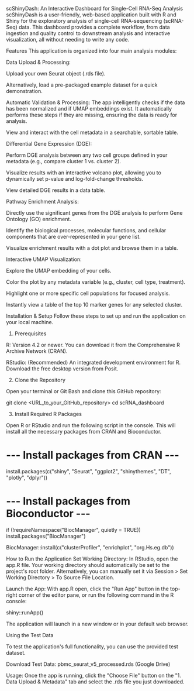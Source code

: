 scShinyDash: An Interactive Dashboard for Single-Cell RNA-Seq Analysis
scShinyDash is a user-friendly, web-based application built with R and Shiny for the exploratory analysis of single-cell RNA-sequencing (scRNA-Seq) data. This dashboard provides a complete workflow, from data ingestion and quality control to downstream analysis and interactive visualization, all without needing to write any code.

Features
This application is organized into four main analysis modules:

Data Upload & Processing:

Upload your own Seurat object (.rds file).

Alternatively, load a pre-packaged example dataset for a quick demonstration.

Automatic Validation & Processing: The app intelligently checks if the data has been normalized and if UMAP embeddings exist. It automatically performs these steps if they are missing, ensuring the data is ready for analysis.

View and interact with the cell metadata in a searchable, sortable table.

Differential Gene Expression (DGE):

Perform DGE analysis between any two cell groups defined in your metadata (e.g., compare cluster 1 vs. cluster 2).

Visualize results with an interactive volcano plot, allowing you to dynamically set p-value and log-fold-change thresholds.

View detailed DGE results in a data table.

Pathway Enrichment Analysis:

Directly use the significant genes from the DGE analysis to perform Gene Ontology (GO) enrichment.

Identify the biological processes, molecular functions, and cellular components that are over-represented in your gene list.

Visualize enrichment results with a dot plot and browse them in a table.

Interactive UMAP Visualization:

Explore the UMAP embedding of your cells.

Color the plot by any metadata variable (e.g., cluster, cell type, treatment).

Highlight one or more specific cell populations for focused analysis.

Instantly view a table of the top 10 marker genes for any selected cluster.

Installation & Setup
Follow these steps to set up and run the application on your local machine.

1. Prerequisites

R: Version 4.2 or newer. You can download it from the Comprehensive R Archive Network (CRAN).

RStudio: (Recommended) An integrated development environment for R. Download the free desktop version from Posit.

2. Clone the Repository

Open your terminal or Git Bash and clone this GitHub repository:

git clone <URL_to_your_GitHub_repository>
cd scRNA_dashboard

3. Install Required R Packages

Open R or RStudio and run the following script in the console. This will install all the necessary packages from CRAN and Bioconductor.

# --- Install packages from CRAN ---
install.packages(c("shiny", "Seurat", "ggplot2", "shinythemes", "DT", "plotly", "dplyr"))

# --- Install packages from Bioconductor ---
if (!requireNamespace("BiocManager", quietly = TRUE))
    install.packages("BiocManager")

BiocManager::install(c("clusterProfiler", "enrichplot", "org.Hs.eg.db"))

How to Run the Application
Set Working Directory: In RStudio, open the app.R file. Your working directory should automatically be set to the project's root folder. Alternatively, you can manually set it via Session > Set Working Directory > To Source File Location.

Launch the App: With app.R open, click the "Run App" button in the top-right corner of the editor pane, or run the following command in the R console:

shiny::runApp()

The application will launch in a new window or in your default web browser.

Using the Test Data

To test the application's full functionality, you can use the provided test dataset.

Download Test Data: pbmc_seurat_v5_processed.rds (Google Drive)

Usage: Once the app is running, click the "Choose File" button on the "1. Data Upload & Metadata" tab and select the .rds file you just downloaded.